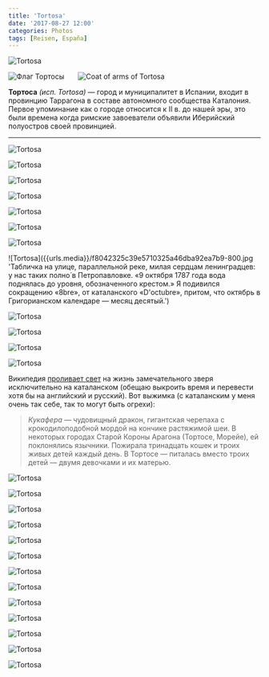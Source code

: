 ```yaml
---
title: 'Tortosa'
date: '2017-08-27 12:00'
categories: Photos
tags: [Reisen, España]
---
```


<div class='preview'><img src='{{urls.media}}/1000.jpg' alt='Tortosa'></div>

<img alt="Флаг Тортосы" src="https://upload.wikimedia.org/wikipedia/commons/thumb/d/da/Bandera_de_Tortosa.svg/100px-Bandera_de_Tortosa.svg.png">       <img alt="Coat of arms of Tortosa" src="https:////upload.wikimedia.org/wikipedia/commons/thumb/2/27/Escudo_de_Tortosa.svg/100px-Escudo_de_Tortosa.svg.png">

**Тортоса** _(исп. Tortosa)_ — город и муниципалитет в Испании, входит в провинцию Таррагона в составе автономного сообщества Каталония. Первое упоминание как о городе относится к II в. до нашей эры, это были времена когда римские завоеватели объявили Иберийский полуостров своей провинцией.

---

<a id='7d15aff41e7f4320fafa37eb181e0b08-800'></a>![Tortosa]({{urls.media}}/7d15aff41e7f4320fafa37eb181e0b08-800.jpg 'Башенки с тыльной стороны кафедрального собора.')

<a id='5bbac8b04f40976f644b280289f4afb7-800'></a>![Tortosa]({{urls.media}}/5bbac8b04f40976f644b280289f4afb7-800.jpg '«Средь вод расхристанной Эбро тот монумент воздвигнут будет.» Мост, с подножия которого сделана фотография, полагаю, называется Крымским.')

<a id='396927d4f8910517df7c66dddff2e9f5-800'></a>![Tortosa]({{urls.media}}/396927d4f8910517df7c66dddff2e9f5-800.jpg 'Кафедральный собор, зал заседаний, стулья.')

<a id='c1678d5b4d5202d9b3b6f64ba5d8241c-800'></a>![Tortosa]({{urls.media}}/c1678d5b4d5202d9b3b6f64ba5d8241c-800.jpg 'Надпись на арабском, к сожалению, разобрать не удалось.')

<a id='575305ae64dc640050573b263408e3d3-800'></a>![Tortosa]({{urls.media}}/575305ae64dc640050573b263408e3d3-800.jpg 'В городе — серьезная крепость. Вид сверху.')

<a id='1cb862f80a6de2923342f36532f81e7e-800'></a>![Tortosa]({{urls.media}}/1cb862f80a6de2923342f36532f81e7e-800.jpg 'Колодец.')

<a id='6f49a790948795a1167eef3c35c4e368-800'></a>![Tortosa]({{urls.media}}/6f49a790948795a1167eef3c35c4e368-800.jpg 'Детализированная карта.')

<a id='f8042325c39e5710325a46dba92ea7b9-800'></a>![Tortosa]({{urls.media}}/f8042325c39e5710325a46dba92ea7b9-800.jpg 'Табличка на улице, параллельной реке, милая сердцам ленинградцев: у нас таких полно́ в Петропавловке. «9 октября 1787 года вода поднялась до уровня, обозначенного крестом.» Я подивился сокращению «8bre», от каталанского «D'octubre», притом, что октябрь в Григорианском календаре — месяц десятый.')

<a id='33ab9607c85ca8f904d120234cae61de-800'></a>![Tortosa]({{urls.media}}/33ab9607c85ca8f904d120234cae61de-800.jpg 'Граффити.')

<a id='227c0665025e73b6f3abaa164d808c51-800'></a>![Tortosa]({{urls.media}}/227c0665025e73b6f3abaa164d808c51-800.jpg 'Внутри кафедрального собора.')

<a id='71d001652964a4422b701f4f18e16db9-800'></a>![Tortosa]({{urls.media}}/71d001652964a4422b701f4f18e16db9-800.jpg 'Клуатр кафедрального собора довольно скромен. Внутри — вместо обычной прохлады — удушающе жарко.')

<a id='1d26902f947422225f683e99305b62e4-800'></a>![Tortosa]({{urls.media}}/1d26902f947422225f683e99305b62e4-800.jpg 'Кукафера — живность, побратим критского минотавра. Под кафедральным собором располагается извилистый лабиринт, нынче именуемый «галереей». По преданию, кукафера жила именно там.')

Википедия [проливает свет](https://ca.wikipedia.org/wiki/Cuca_fera) на жизнь замечательного зверя исключительно на каталанском (обещаю выкроить время и перевести хотя бы на английский и русский). Вот выжимка (с каталанским у меня очень так себе, так то могут быть огрехи):

> _Кукафера_ — чудовищный дракон, гигантская черепаха с крокодилоподобной мордой на кончике растяжимой шеи. В некоторых городах Старой Короны Арагона (Тортосе, Морейе), ей поклонялись язычники. Пожирала тринадцать кошек и троих живых детей каждый день. В Тортосе — питалась вместо троих детей — двумя девочками и их матерью.

<a id='1df3bb32a2d2a48d3ed734d76e3e322f-800'></a>![Tortosa]({{urls.media}}/1df3bb32a2d2a48d3ed734d76e3e322f-800.jpg 'В кафедральном соборе мы наткнулись на свадьбу. Несмотря на жару, мужчины в смокингах и женщины в красивых платьях. Вон они там, под сводами.')

<a id='f074dcbffcb3cbc46b8d3be8321a7095-800'></a>![Tortosa]({{urls.media}}/f074dcbffcb3cbc46b8d3be8321a7095-800.jpg 'Оградка.')

<a id='1f37f9a65597bc44a8b7b02108adca48-800'></a>![Tortosa]({{urls.media}}/1f37f9a65597bc44a8b7b02108adca48-800.jpg 'Торжество сферической системы координат.')

<a id='d39b177bd059ac652f1686d3cef384f7-800'></a>![Tortosa]({{urls.media}}/d39b177bd059ac652f1686d3cef384f7-800.jpg 'Музей при кафедральном соборе.')

<a id='3ddee84efc1129156d80c9bcd292b50c-800'></a>![Tortosa]({{urls.media}}/3ddee84efc1129156d80c9bcd292b50c-800.jpg 'Музей в кафедральном соборе: книги XII–XV веков.')

<a id='cf80208e35bb038f27ec919c880e3574-800'></a>![Tortosa]({{urls.media}}/cf80208e35bb038f27ec919c880e3574-800.jpg 'Нотная запись.')

<a id='35da3721c9a0b938aa54f28d5a53a436-800'></a>![Tortosa]({{urls.media}}/35da3721c9a0b938aa54f28d5a53a436-800.jpg 'Передать фотографиями восторг от убранства кафедрального собора совершенно невозможно.')

<a id='98d95991d92a008c06ed7de93d5da9ed-800'></a>![Tortosa]({{urls.media}}/98d95991d92a008c06ed7de93d5da9ed-800.jpg 'Еще собор.')

<a id='c564b6d8443decaccc31ef93d1e760f2-800'></a>![Tortosa]({{urls.media}}/c564b6d8443decaccc31ef93d1e760f2-800.jpg 'И еще. Я просто не смог выбрать между колоннами и потолком.')

<a id='56af5a9f5e69ff1ec3ba3efd85775758-800'></a>![Tortosa]({{urls.media}}/56af5a9f5e69ff1ec3ba3efd85775758-800.jpg 'Странная политехническая хреновина.')

<a id='a54bc2c14a0f4278ad6264a9262d7fc9-800'></a>![Tortosa]({{urls.media}}/a54bc2c14a0f4278ad6264a9262d7fc9-800.jpg 'Паровоз. Железную дорогу из Тортосы в Альканьис начали строить в 1891, но что-то пошло не так, и первый поезд отправился в путь только в 1942.')

<a id='28165145e59ff01f3234f18bfbc5404d-800'></a>![Tortosa]({{urls.media}}/28165145e59ff01f3234f18bfbc5404d-800.jpg 'Вид на музей города сквозь арку римского поселения, располагавшегося здесь в IV веке до н.э.')

<a id='2ee0fda2b4f78b4262f54132fd2f64d4-800'></a>![Tortosa]({{urls.media}}/2ee0fda2b4f78b4262f54132fd2f64d4-800.jpg 'Мост через Эбро.')
